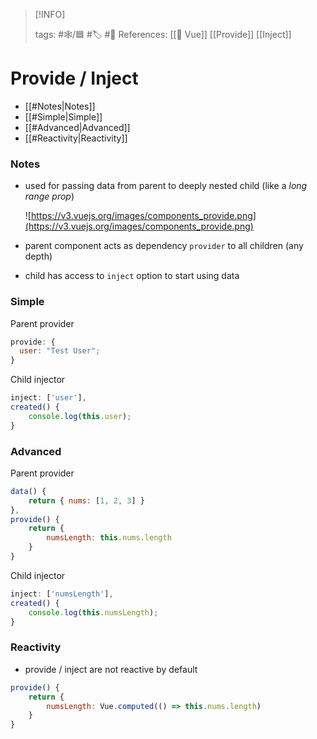 
> [!INFO]
> 
> tags:  #🕸️/🟦 #🏷️ #📜️
> References: [[💚 Vue]] [[Provide]] [[Inject]]


# Provide / Inject

- [[#Notes|Notes]]
- [[#Simple|Simple]]
- [[#Advanced|Advanced]]
- [[#Reactivity|Reactivity]]

### Notes

- used for passing data from parent to deeply nested child (like a _long range prop_)

  ![https://v3.vuejs.org/images/components_provide.png](https://v3.vuejs.org/images/components_provide.png)

- parent component acts as dependency `provider` to all children (any depth)
- child has access to `inject` option to start using data

### Simple

Parent provider

```jsx
provide: {
  user: "Test User";
}
```

Child injector

```jsx
inject: ['user'],
created() {
	console.log(this.user);
}
```

### Advanced

Parent provider

```jsx
data() {
	return { nums: [1, 2, 3] }
},
provide() {
	return {
		numsLength: this.nums.length
	}
}
```

Child injector

```jsx
inject: ['numsLength'],
created() {
	console.log(this.numsLength);
}
```

### Reactivity

- provide / inject are not reactive by default

```jsx
provide() {
	return {
		numsLength: Vue.computed(() => this.nums.length)
	}
}
```

